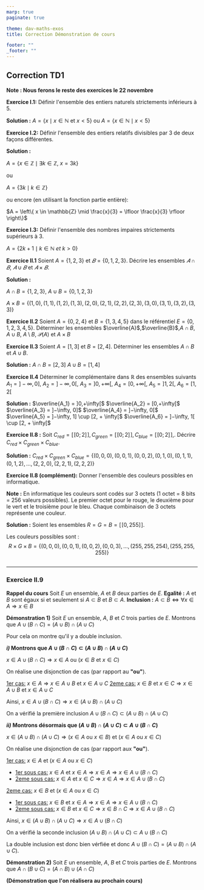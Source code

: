 ```yaml
---
marp: true
paginate: true

theme: dav-maths-exos
title: Correction Démonstration de cours

footer: ""
_footer: ""
---
```


## Correction TD1

<div class='flex-horizontal'><div class='flex'>

<b class='important'>Note : Nous ferons le reste des exercices le 22 novembre</b>

**Exercice I.1:**
Définir l'ensemble des entiers naturels strictements inférieurs à $5$.

**Solution :** $A = \left\{ x \mid  x \in \mathbb{N}\text{ et } x < 5 \right\}$ ou $A = \left\{ x \in \mathbb{N} \mid x < 5 \right\}$

**Exercice I.2:**
Définir l'ensemble des entiers relatifs divisibles par $3$ de deux façons différentes.

**Solution :**

$A = \left\{ x \in \mathbb{Z} \mid \exists k \in \mathbb{Z},\ x = 3k\right\}$

ou

$A = \left\{ 3k \mid k \in \mathbb{Z}\right\}$

ou encore (en utilisant la fonction partie entière):

$A = \left\{ x \in \mathbb{Z} \mid \frac{x}{3} =  \lfloor \frac{x}{3} \rfloor  \right\}$

**Exercice I.3:**
Définir l'ensemble des nombres impaires strictements supérieurs à $3$.

$A = \left\{ 2k+1 \mid k \in \mathbb{N}\ et\ k>0 \right\}$

**Exercice II.1**
Soient $A = \left\{1,2,3\right\}$ et $𝐵 = \left\{0,1,2,3\right\}$. Décrire les ensembles $𝐴 \cap 𝐵$, $𝐴 ∪ 𝐵$ et $𝐴 × 𝐵$.

**Solution :**

$A \cap B = \{1,2,3\}$, $A \cup B = \{0, 1,2,3\}$

$A \times B = \{(1,0),(1,1),(1,2),(1,3),(2,0),(2,1),(2,2),(2,3),(3,0),(3,1),(3,2),(3,3)\}$

**Exercice II.2**
Soient $A=\{0,2,4\}$ et $B = \{1,3,4,5 \}$ dans le référentiel $E=\{0,1,2,3,4,5\}$.
Déterminer les ensembles $\overline{A}$,$\overline{B}$,$A \cap B$, $A \cup B$, $A \setminus B$, $\mathcal{P}(A)$ et $A \times B$

</div><div class='flex'>

**Exercice II.3**
Soient $A = [1, 3]$ et $B=[2,4]$. Déterminer les ensembles $A \cap B$ et $A\cup B$.

**Solution :**
$A \cap B = [2,3]$
$A \cup B = [1,4]$

**Exercice II.4**
Déterminer le complémentaire dans $\mathbb{R}$ des ensembles suivants $A_1 = ] −\infty, 0]$, $A_2 = ] −\infty, 0[$, $A_3 = ]0, +\infty[$, $A_4 = [0, +\infty[$, $A_5 =]1,2[$, $A_6 = [1,2[$

**Solution :**
$\overline{A_1} = ]0,+\infty[$
$\overline{A_2} = [0,+\infty[$
$\overline{A_3} = ]−\infty, 0]$
$\overline{A_4} = ]−\infty, 0[$
$\overline{A_5} = ]−\infty, 1] \cup [2, + \infty[$
$\overline{A_6} = ]−\infty, 1[ \cup [2, + \infty[$

**Exercice II.8 :**
Soit $C_{red} = [\![ 0; 2 ]\!],C_{green} = [\![ 0; 2 ]\!], C_{blue} = [\![ 0; 2 ]\!],$. Décrire $C_{red} \times C_{green} \times C_{blue}$.

**Solution :**
$C_{red} \times C_{green} \times C_{blue} = \left\{(0,0,0),(0,0,1),(0,0,2),(0,1,0),(0,1,1),(0,1,2),..., (2,2,0), (2,2,1), (2,2,2) \right\}$

**Exercice II.8 (complément):**
Donner l'ensemble des couleurs possibles en informatique.

**Note :** En informatique les couleurs sont codés sur 3 octets (1 octet = 8 bits = 256 valeurs possibles). Le premier octet pour le rouge, le deuxième pour le vert et le troisième pour le bleu. Chaque combinaison de 3 octets représente une couleur.

**Solution :**
Soient les ensembles $R=G=B = [\![0, 255]\!]$.

Les couleurs possibles sont :
$$R\times G\times B = \left\{(0,0,0), (0,0,1), (0,0,2), (0,0,3), ..., (255,255,254), (255,255,255)\right\}$$

## </div></div>

---

### Exercice II.9

<!-- ### **Démonstration de cours** -->

<div class='flex-horizontal'><div class='flex'>

<b class='important'>Rappel du cours</b>
Soit $E$ un ensemble, $A$ et $B$ deux parties de $E$.
**Egalité :** $A$ et $B$ sont égaux si et seulement si $A \subset B$ et $B \subset A$.
**Inclusion :** $A \subset B \Leftrightarrow \forall x\in A \Rightarrow x \in B$

<b class='important'>Démonstration 1)</b>
Soit $E$ un ensemble, $A$, $B$ et $C$ trois parties de $E$.
Montrons que $A \cup (B \cap C)= (A \cup B) \cap (A\cup C)$

Pour cela on montre qu'il y a double inclusion.

**_i)_ Montrons que $A \cup (B \cap C) \subset (A \cup B) \cap (A\cup C)$**

$x\in A \cup (B \cap C) \Rightarrow x \in A\text{ ou }(x \in B\text{ et }x \in C)$

On réalise une disjonction de cas (par rapport au **"ou"**).

<u>1er cas:</u> $x \in A \Rightarrow x \in A \cup B\text{ et }x \in A \cup C$
<u>2eme cas:</u> $x \in B  \text{ et } x \in C \Rightarrow x \in A \cup B\text{ et }x \in A\cup C$

Ainsi, $x \in A \cup (B \cap C) \Rightarrow x \in (A \cup B) \cap (A\cup C)$

On a vérifié la première inclusion $A \cup (B \cap C) \subset (A \cup B) \cap (A\cup C)$

**_ii)_ Montrons désormais que $(A \cup B) \cap (A\cup C) \subset A \cup (B \cap C)$**

$x\in (A \cup B) \cap (A\cup C) \Rightarrow (x \in A\text{ ou }x \in B)\text{ et }(x \in A\text{ ou }x \in C)$

On réalise une disjonction de cas (par rapport aux **"ou"**).

<u>1er cas:</u> $x \in A \text{ et }(x \in A\text{ ou }x \in C)$

- <u>1er sous cas:</u> $x \in A \text{ et }x \in A \Rightarrow x \in A \Rightarrow x \in A \cup (B \cap C)$
- <u>2eme sous cas:</u> $x \in A\text{ et }x \in C \Rightarrow x \in A \Rightarrow x \in A \cup (B \cap C)$

<u>2eme cas:</u> $x \in B \text{ et }(x \in A\text{ ou }x \in C)$

- <u>1er sous cas:</u> $x \in B \text{ et }x \in A \Rightarrow x \in A \Rightarrow x \in A \cup (B \cap C)$
- <u>2eme sous cas:</u> $x \in B \text{ et }x \in C \Rightarrow x \in B \cap C \Rightarrow x \in A \cup (B \cap C)$

Ainsi, $x \in (A \cup B) \cap (A\cup C) \Rightarrow x \in A \cup (B \cap C)$

On a vérifié la seconde inclusion $(A \cup B) \cap (A\cup C) \subset A \cup (B \cap C)$

La double inclusion est donc bien vérfiée et donc $A \cup (B \cap C)= (A \cup B) \cap (A\cup C)$.

</div><div class='flex'>

<b class='important'>Démonstration 2)</b>
Soit $E$ un ensemble, $A$, $B$ et $C$ trois parties de $E$.
Montrons que $A \cap (B \cup C)= (A \cap B) \cup (A\cap C)$

<b class='info'>(Démonstration que l'on réalisera au prochain cours)</b>

<!-- Pour cela on montre qu'il y a double inclusion.

**_i)_ Montrons que $A \cap (B \cup C) \subset (A \cap B) \cup (A\cap C)$**

$x\in A \cap (B \cup C) \Rightarrow x \in A\text{ et }(x \in B\text{ ou }x \in C)$

On réalise une disjonction de cas (par rapport au **"ou"**).

<u>1er cas:</u> $x \in B \Rightarrow x \in A \cap B\text{ et }x \in A \cap C$
<u>2eme cas:</u> $x \in C  \text{ et } x \in C \Rightarrow x \in A \cap B\text{ et }x \in A\cap C$

Ainsi, $x \in A \cap (B \cap C) \Rightarrow x \in (A \cap B) \cap (A\cap C)$

On a vérifié la première inclusion $A \cap (B \cap C) \subset (A \cap B) \cap (A\cap C)$

**_ii)_ Montrons désormais que $(A \cap B) \cap (A\cap C) \subset A \cap (B \cap C)$**

$x\in (A \cap B) \cap (A\cap C) \Rightarrow (x \in A\text{ ou }x \in B)\text{ et }(x \in A\text{ ou }x \in C)$

On réalise une disjonction de cas (par rapport aux **"ou"**).

<u>1er cas:</u> $x \in A \text{ et }(x \in A\text{ ou }x \in C)$

- <u>1er sous cas:</u> $x \in A \text{ et }x \in A \Rightarrow x \in A \Rightarrow x \in A \cap (B \cap C)$
- <u>2eme sous cas:</u> $x \in A\text{ et }x \in C \Rightarrow x \in A \Rightarrow x \in A \cap (B \cap C)$

<u>2eme cas:</u> $x \in B \text{ et }(x \in A\text{ ou }x \in C)$

- <u>1er sous cas:</u> $x \in B \text{ et }x \in A \Rightarrow x \in A \Rightarrow x \in A \cap (B \cap C)$
- <u>2eme sous cas:</u> $x \in B \text{ et }x \in C \Rightarrow x \in B \cap C \Rightarrow x \in A \cap (B \cap C)$

Ainsi, $x \in (A \cap B) \cap (A\cap C) \Rightarrow x \in A \cap (B \cap C)$

On a vérifié la seconde inclusion $(A \cap B) \cap (A\cap C) \subset A \cap (B \cap C)$

La double inclusion est donc bien vérfiée et donc $A \cap (B \cap C)= (A \cap B) \cap (A\cap C)$. -->

</div></div>

<script type='module'>
import mermaid from 'https://cdn.jsdelivr.net/npm/mermaid@10.0.0/dist/mermaid.esm.min.mjs';
mermaid.initialize({ startOnLoad: true });
window.addEventListener('vscode.markdown.updateContent', function() { mermaid.init() });
</script>
